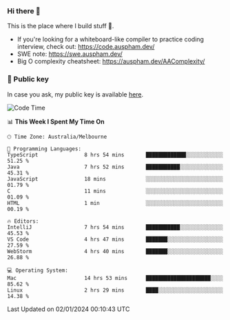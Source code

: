 ### Hi there 👋

This is the place where I build stuff 👀. 

- If you're looking for a whiteboard-like compiler to practice coding interview, check out: https://code.auspham.dev/
- SWE note: https://swe.auspham.dev/
- Big O complexity cheatsheet: https://auspham.dev/AAComplexity/

### 🔑 Public key

In case you ask, my public key is available [here](https://public.auspham.dev/).

<!--START_SECTION:waka-->
![Code Time](http://img.shields.io/badge/Code%20Time-1%2C172%20hrs%2059%20mins-blue)

📊 **This Week I Spent My Time On** 

```text
🕑︎ Time Zone: Australia/Melbourne

💬 Programming Languages: 
TypeScript               8 hrs 54 mins       █████████████░░░░░░░░░░░░   51.25 % 
Java                     7 hrs 52 mins       ███████████░░░░░░░░░░░░░░   45.31 % 
JavaScript               18 mins             ░░░░░░░░░░░░░░░░░░░░░░░░░   01.79 % 
C                        11 mins             ░░░░░░░░░░░░░░░░░░░░░░░░░   01.09 % 
HTML                     1 min               ░░░░░░░░░░░░░░░░░░░░░░░░░   00.19 % 

🔥 Editors: 
IntelliJ                 7 hrs 54 mins       ███████████░░░░░░░░░░░░░░   45.53 % 
VS Code                  4 hrs 47 mins       ███████░░░░░░░░░░░░░░░░░░   27.59 % 
WebStorm                 4 hrs 40 mins       ███████░░░░░░░░░░░░░░░░░░   26.88 % 

💻 Operating System: 
Mac                      14 hrs 53 mins      █████████████████████░░░░   85.62 % 
Linux                    2 hrs 29 mins       ████░░░░░░░░░░░░░░░░░░░░░   14.38 % 
```


 Last Updated on 02/01/2024 00:10:43 UTC
<!--END_SECTION:waka-->

<!--
**rockmanvnx6/rockmanvnx6** is a ✨ _special_ ✨ repository because its `README.md` (this file) appears on your GitHub profile.

Here are some ideas to get you started:

- 🔭 I’m currently working on ...
- 🌱 I’m currently learning ...
- 👯 I’m looking to collaborate on ...
- 🤔 I’m looking for help with ...
- 💬 Ask me about ...
- 📫 How to reach me: ...
- 😄 Pronouns: ...
- ⚡ Fun fact: ...
-->
